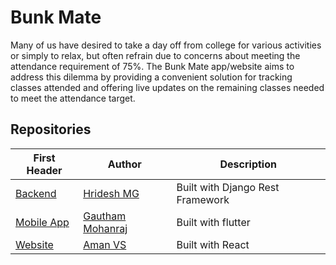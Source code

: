# Bunk Mate
Many of us have desired to take a day off from college for various activities or simply to relax, but often refrain due to concerns about meeting the attendance requirement of 75%. The Bunk Mate app/website aims to address this dilemma by providing a convenient solution for tracking classes attended and offering live updates on the remaining classes needed to meet the attendance target.

## Repositories
| First Header  | Author | Description | 
| ------------- | -------------- |------------ |
| [Backend](https://github.com/Bunk-Mate/backend)  |[Hridesh MG](https://github.com/hrideshmg)|Built with Django Rest Framework  |
| [Mobile App](https://github.com/Bunk-Mate/Mobile-App)  | [Gautham Mohanraj](https://github.com/angrezichatterbox) | Built with flutter  |
| [Website](https://github.com/Bunk-Mate/Website)  | [Aman VS](https://github.com/amansxcalibur) |Built with React  |
